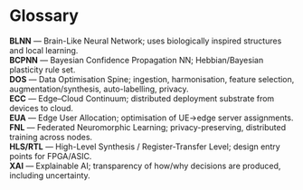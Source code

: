 # Glossary

**BLNN** — Brain-Like Neural Network; uses biologically inspired structures and local learning.  
**BCPNN** — Bayesian Confidence Propagation NN; Hebbian/Bayesian plasticity rule set.  
**DOS** — Data Optimisation Spine; ingestion, harmonisation, feature selection, augmentation/synthesis, auto-labelling, privacy.  
**ECC** — Edge–Cloud Continuum; distributed deployment substrate from devices to cloud.  
**EUA** — Edge User Allocation; optimisation of UE→edge server assignments.  
**FNL** — Federated Neuromorphic Learning; privacy-preserving, distributed training across nodes.  
**HLS/RTL** — High-Level Synthesis / Register-Transfer Level; design entry points for FPGA/ASIC.  
**XAI** — Explainable AI; transparency of how/why decisions are produced, including uncertainty.
